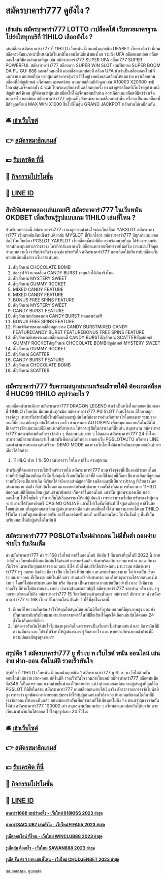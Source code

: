 # สมัครบาคาร่า777 ดูยังไง ?
## เข้าเล่น สมัครบาคาร่า777 LOTTO เวปล็อตโต้ เว็บหวยมาตรฐานโปร่งใสทุกบริกี่ 11HILO เลือกยังไง ?
เล่นสล็อต สมัครบาคาร่า777 ที่ 11HILO เว็บพนัน มีเกมพนันทุกชนิด UFABET เว็บตรงดีกว่า มีเกมสล็อตระดับแนวหน้าที่หาเล่นได้ในคาสิโนออนไลน์ชั้นนำของโลก รวมถึง UFA สล็อตแตกบ่อย สล็อตออนไลน์ที่มีคนเล่นมากที่สุด เช่น สมัครบาคาร่า777 SUPER UFA สล็อต777 SUPER POWERFUL สมัครบาคาร่า777 สล็อตดาว SUPER WIN SLOT เกมฟักทอง SUPER BOOM DA FU GUI 888 และสล็อตผลไม้
เกมสล็อตแตกบ่อยที่ สล็อต UFA นับว่าเป็นสล็อตออนไลน์ที่แตกง่าย แตกบ่อยที่สุด หากผู้เล่นต้องการลุ้นรางวัลใหญ่ เทคนิคเล่นสล็อตให้แตกง่าย ควรเลือกเกมสล็อตที่มีสัญลักษณ์ แจ็คพอตและยอดนิยม
หากเกมสล็อตมีตัวคูณ เช่น X10000 X20000 จะมีโอกาสลุ้นแจ็คพอตทั้ง 4 ระดับไปพร้อมๆกับการปั่นสล็อตทุกครั้ง
ทางเข้ายูฟ่าสล็อตที่เว็บไซต์ยูฟ่าเบทมีสัญลักษณ์พิเศษ ผู้ที่ต้องการลุ้นเล่นสล็อตให้ได้แจ็คพอตหลักล้าน ควรเลือกเกมสล็อตที่มีคำว่า แจ็คพอต หรือ ยอดนิยม สมัครบาคาร่า777 อยู่บนสัญลักษณ์ของเกมสล็อตเหล่านั้น หรือจะเป็นเกมสล็อตที่มีตัวคูณตั้งแต่ MAX WIN X1000 ขึ้นไปก็ได้ลุ้น GRAND JACKPOT หลักล้านได้เหมือนกัน

## 🛎 [เข้าเว็บไซต์](https://bit.ly/3SdLNi2)
## 👉 [สมัครสมาชิกเกมส์](https://bit.ly/3SdLNi2)
## 💵 [รับเครดิต ที่นี่](https://bit.ly/3dyRKHj)
## 👑 [กิจกรรมโปรโมชั่น](https://bit.ly/3dyRKHj)
## 📱 [LINE ID](https://bit.ly/3dyRKHj)

## สิทธิพิเศษทดลองเล่นเกมฟรี สมัครบาคาร่า777 ในเว็บพนัน OKDBET เพื่อเรียนรู้รูปแบบเกม 11HILO เล่นที่ไหน ?
สำหรับบทความนี้ สมัครบาคาร่า777 เรามาดูความน่าสนใจของเว็บสล็อต YAKSLOT สมัครบาคาร่า777 เว็บตรงอันดับหนึ่งเช่นเดียวกับ MYSLOT ที่เรียกได้ว่า สมัครบาคาร่า777 มีทุกค่ายเกมยอดฮิตไว้ในเว็บเดียว PGSLOT YAKSLOT เว็บสล็อตชั้นนำที่มีความพร้อมมากที่สุด ได้รับการยอมรับจากนักลงทุนอย่างกว้างขวาง ใครที่กำลังมองหาเว็บสล็อตแตกง่ายเพื่อหารายได้เสริม เราแนะนำให้คุณอ่านบทความนี้ เรารับประกันว่า คุณต้องประทับใจ สมัครบาคาร่า777 และเลือกใช้บริการกับสล็อตเว็บตรงอันดับหนึ่งอย่างเว็บเราแน่นอน
1. สัญลักษณ์ CHOCOLATE BOMB
2. ข้อสรุป รีวิวเกมสล็อต CANDY BURST เล่นแล้วได้เงินจริงไหม
3. สัญลักษณ์ MYSTERY SWEET
4. สัญลักษณ์ GUMMY ROCKET
5. MIXED CANDY FEATURE
6. MIXED CANDY FEATURE
7. BONUS FREE SPINS FEATURE
8. สัญลักษณ์ MYSTERY SWEET
9. CANDY BURST FEATURE
10. สัญลักษณ์หลักของเกม CANDY BURST ทดลองเล่นฟรี
11. BONUS FREE SPINS FEATURE
12. ฟีเจอร์พิเศษของเกมสล็อตลูกกวาด CANDY BURSTMIXED CANDY FEATURECANDY BURST FEATUREBONUS FREE SPINS FEATURE
13. สัญลักษณ์พิเศษของเกมสล็อตแคนดี้ CANDY BURSTสัญลักษณ์ SCATTERสัญลักษณ์ GUMMY ROCKETสัญลักษณ์ CHOCOLATE BOMBสัญลักษณ์ MYSTERY SWEET
14. สัญลักษณ์ GUMMY ROCKET
15. สัญลักษณ์ SCATTER
16. CANDY BURST FEATURE
17. สัญลักษณ์ CHOCOLATE BOMB
18. สัญลักษณ์ SCATTER

## สมัครบาคาร่า777 รับความสนุกสนานพร้อมมีรายได้ดี ต้องเกมสล็อตที่ HUC99 11HILO สรุปว่าอะไร ?
เกมสล็อตตำนานมังกร สมัครบาคาร่า777 DRAGON LEGEND นับว่าเป็นหนึ่งในเกมยอดนิยมของ ที่ 11HILO เว็บพนัน มีเกมพนันทุกชนิด สมัครบาคาร่า777 PG SLOT ที่เล่นได้ง่าย มีโอกาสถูกรางวัลสูง เหมาะทั้งสำหรับมือใหม่หัดเล่นและผู้เล่นอื่นที่ต้องการเล่นเพื่อทำกำไรโดยเฉพาะ ระบบของเกมก็มีความเสถียรสูง เล่นได้อย่างรวดเร็ว สามารถกด AUTOSPIN เพื่อหมุนเกมแบบอัตโนมัติได้ ฟีเจอร์รางวัลแต่ละแบบก็มีเอฟเฟกต์ที่สวยงาม ให้ความรู้สึกในการเล่นที่ตื่นเต้น สนุกสนาน สมัครบาคาร่า777 และเพลิดเพลินกับรางวัลต่าง ๆ ที่ออกมาแบบง่าย ๆ ได้ตลอด สมัครบาคาร่า777 24 ชั่วโมง สามารถสมัครสมาชิกและรับโบนัสฟรีเพื่อเล่นได้ที่หน้าแรกของเว็บ PGSLOTAUTO หรือทาง LINE และยังสามารถทดลองเล่นฟรีจาก DEMO MODE ของทางเว็บโดยไม่ต้องเสียเงินลงทุนเลยแม้แต่บาทเดียวได้อีกด้วย
1. 11HILO ฝาก 1 รับ 50 เล่นบาคาร่า ไฮโล คาสิโน ครบทุกเกม

สำหรับผู้ที่ต้องการจะรวยใช่หรือสร้างรายได้ สมัครบาคาร่า777 แบบจริงๆจังๆนี่เป็นองค์ประกอบโดยรวมที่สำคัญได้มากที่สุด ดังนั้นสิ่งกลุ่มนี้ ก็เลยเป็นโอกาสที่ดี และก็สิ่งกลุ่มนี้ก็เลยเป็นทางเลือกที่สุดยอด รวมทั้งยังคงเป็นการเกิด ที่เรียกได้ว่ามีความสำคัญต่อวิถีทางเลือกและก็เป็นการปรากฏ ที่เรียกว่าโดดเด่นมากมาย ต่อสิ่ง ที่เข้ากันโดดเด่นมากมายต่อประสิทธิภาพ รวมทั้งสิ่งที่ต้องการที่มากมาย 11HILO ต่อคุณสมบัติที่ยอดเยี่ยม
ผู้เล่นเข้ามายังหน้า เว็บคาสิโนออนไลน์ แล้วนั้น ผู้เล่นจะมองเห็น บอลออนไลน์ โปรโมชั่นดี ๆ ที่ทางเว็บได้เลือกสรรมาให้แก่ผู้เล่นแล้ว เพราะว่าทางเว็บมีการรับรองว่าผู้เล่นจะสามารถได้รับเครดิตฟรี CASINO ONLINE แล้วก็โปรโมชั่นที่ประทับใจผู้เล่นติดอยู่ คาสิโนสด ไทยแน่นอน เพื่อดูก่อนยละเอียด ผู้เล่นสามารถเลือกเล่นเกมที่พอใจได้ตามความอยากได้เลย 11HILO 11ไฮโล รวมทั้งผู้เล่นเพียงคอยรับ คาสิโนเครดิตฟรี และก็ คาสิโนออนไลน์ โปรโมชั่นดี ๆ พื้นที่เว็บเตรียมมอบให้กับผู้เล่นได้ในทันที

## สมัครบาคาร่า777 PGSLOTมาใหม่ฝากถอน ไม่มีขั้นต่ำ ถอนง่าย จ่ายไว รับเงินเต็ม
บา สมัครบาคาร่า777 ค่า ร่า 168 เว็บไซต์ คาสิโนออนไลน์ อันดับ 1 ที่มาแรงที่สุดในปี 2022 นี้ ด้วยว่าที่เป็น เว็บพนันที่มีเกมเดิมพันให้เล่นอย่างครบครันแล้ว ยังมาพร้อมกับ ระบบการฝาก-ถอน ที่ทาง เว็บไซต์ ได้รองรับทุกธนาคาร และ แถม ยังได้ เปิดให้สมาชิกได้ฝาก-ถอน ผ่านระบบ สมัครบาคาร่า777 ทรู วอเรท อีกด้วย ถือว่า เป็น เว็บไซต์ ที่ทันสมัย และ ครบครันอย่างมาก ไม่ว่าจะเป็น เรื่องระบบฝาก-ถอน ที่เป็นระบบอัตโนมัติ แล้ว ท่านสมาชิกยังสามารถ กดหรือทำธุรกรรมได้ด้วยตนเองได้ง่าย ๆ โดยที่ไม่ต้องทำผ่านแอดมิน หรือ ทีมงาน เป็นความสะดวกสบายเป็นอย่างยิ่ง และ ยังมีความรวดเร็ว ที่ท่านไม่ต้องรอนาน เพราะ เงินจะเข้าและออกบัญชี สมัครบาคาร่า777 ของท่าน หรือ ผ่าน ทรู วอเรท เพียงแค่ไม่ถึง สมัครบาคาร่า777 15 วินาทีอย่างแน่นอนนั้นเอง สมัครมาสิ กับทาง บา ค่า สมัครบาคาร่า777 ร่า 168 เว็บคาสิโนออนไลน์ อันดับ 1 ที่ดีที่สุดในเวลานี้
1. มีเกมที่ให้ความตื่นเต้นเร้าใจให้คุณได้สนุกได้แบบไม่มีกั๊กกับรูปแบบเกมที่มีคุณภาพสูง และ ยังเป็นเกมระดับพรีเมี่ยมมากมายส่งตรงจากคาสิโนที่มีชื่อเสียงให้คุณได้เลือกเล่นกันได้ตลอด 24 ชั่วโมงกันเลยทีเดียว
2. ไม่ต้องรอรับเงินได้ทันใจไม่ต้องหงุดหงิดใจเพราะเราเป็นเว็บตรงไม่ผ่านเอเย่นต์ และ มีการเงินที่มีความมั่นคง และ โปร่งใสจึงทำให้ผู้เล่นของเรารู้สึกสบายใจ และ หายห่วงกับระบบหลังบ้านที่มีความปลอดภัยสูงสุดของเรา

## สรุปคือ 1 สมัครบาคาร่า777 ยู ฟ่า เบ ท เว็บไซต์ พนัน ออนไลน์ เล่นง่าย ฝาก-ถอน อัตโนมัติ รวดเร็วทันใจ
สรุปคือ ที่ 11HILO เว็บพนัน มีเกมพนันทุกชนิด 1 สมัครบาคาร่า777 ยู ฟ่า เบ ท เว็บไซต์ พนัน ออนไลน์ เล่นง่าย ฝาก-ถอน อัตโนมัติ รวดเร็วทันใจ เกมภายในแอป สมัครบาคาร่า777 สล็อตบนมือถือ345 ก็เป็นการรวมเกมจากค่ายชั้นนำเอาไว้หลายค่าย แต่ว่าค่ายเกมยอดนิยมจากผู้เล่นสูงที่สุดก็คือ PGSLOT ที่มีชื่อในด้าน สมัครบาคาร่า777 เกมสล็อตเล่นง่ายได้เงินจริง อัตราการออกรางวัลโบนัสมีสูง เพราะว่า ถูกพัฒนามาด้วยระบบสุ่มรางวัลให้กับผู้เล่นอย่างทั่วถึง แวะเข้ามากดเพียงแค่ไม่กี่ตาก็มีรางวัลออกมาให้มองเห็นแล้ว อย่างน้อยสำหรับเพื่อการเล่นก็ใช้เพียงแค่ไม่ถึง 1 บาทแต่ว่าลุ้นรางวัลกันได้นับ สมัครบาคาร่า777 100000 เท่า สนุกสนานกับเกมง่าย ๆ แจ็คพอตแตกบ่อยกันได้ทุกวัน แวะเวียนมาทำเงินกันได้ตลอด ไฮโลทุกรูปแบบ 24 ชั่วโมง

## 🛎 [เข้าเว็บไซต์](https://bit.ly/3SdLNi2)
## 👉 [สมัครสมาชิกเกมส์](https://bit.ly/3SdLNi2)
## 💵 [รับเครดิต ที่นี่](https://bit.ly/3dyRKHj)
## 👑 [กิจกรรมโปรโมชั่น](https://bit.ly/3dyRKHj)
## 📱 [LINE ID](https://bit.ly/3dyRKHj)

#### [บาคาร่า1688 สรุปว่าอะไร - เว็บใหม่ 918KISS 2023 ล่าสุด](https://atom.io/themes/บาคาร่า1688%20สรุปว่าอะไร%20-%20เว็บใหม่%20918kiss%202023%20ล่าสุด)
#### [บาคาร่าSACLUB7 เล่นยังไง - เว็บใหม่ FIFA55 2023 ล่าสุด](https://atom.io/themes/บาคาร่าsaclub7%20เล่นยังไง%20-%20เว็บใหม่%20fifa55%202023%20ล่าสุด)
#### [รูเล็ตออนไลน์ ที่ไหน - เว็บใหม่ WINCLUB88 2023 ล่าสุด](https://atom.io/themes/รูเล็ตออนไลน์%20ที่ไหน%20-%20เว็บใหม่%20winclub88%202023%20ล่าสุด)
#### [รูเล็ตสุ่ม คืออะไร - เว็บใหม่ SAWAN888 2023 ล่าสุด](https://atom.io/themes/รูเล็ตสุ่ม%20คืออะไร%20-%20เว็บใหม่%20sawan888%202023%20ล่าสุด)
#### [รูเล็ต ขั้น ต่ำ 1 บาท เล่นที่ไหน - เว็บใหม่ CHUDJENBET 2023 ล่าสุด](https://atom.io/themes/รูเล็ต%20ขั้น%20ต่ำ%201%20บาท%20เล่นที่ไหน%20-%20เว็บใหม่%20chudjenbet%202023%20ล่าสุด)

[ผลบอลล่าสุด](https://siamsport.tv "ผลบอลล่าสุด"), [ดูบอลสด](https://siamsport.tv/ดูบอลสด "ดูบอลสด")